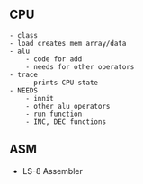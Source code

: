 ## CPU
    - class
    - load creates mem array/data
    - alu
        - code for add
        - needs for other operators
    - trace
        - prints CPU state
    - NEEDS
        - innit
        - other alu operators
        - run function
        - INC, DEC functions

## ASM
 - LS-8 Assembler
